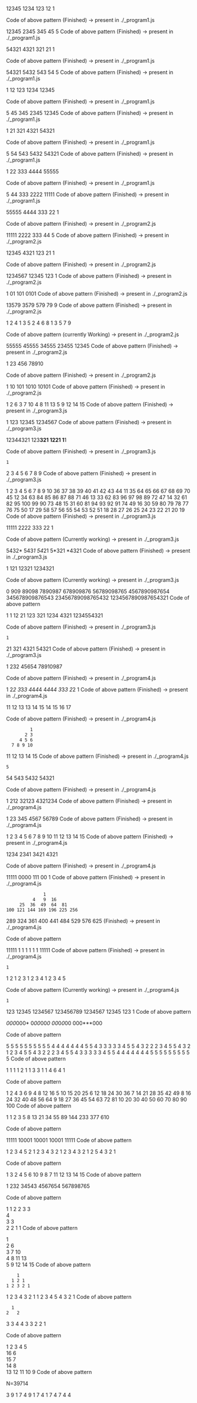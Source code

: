 
  12345
  1234
  123
  12
  1

Code of above pattern (Finished) -> present in ./_program1.js


  12345
  2345
  345
  45
  5
Code of above pattern (Finished) -> present in ./_program1.js


  54321
  4321
  321
  21
  1

Code of above pattern (Finished) -> present in ./_program1.js

  54321
  5432
  543
  54
  5
Code of above pattern (Finished) -> present in ./_program1.js




1
12
123
1234
12345

Code of above pattern (Finished) -> present in ./_program1.js

5
45
345
2345
12345
Code of above pattern (Finished) -> present in ./_program1.js


1
21
321
4321
54321

Code of above pattern (Finished) -> present in ./_program1.js

5
54
543
5432
54321
Code of above pattern (Finished) -> present in ./_program1.js


1
22
333
4444
55555

Code of above pattern (Finished) -> present in ./_program1.js

5
44
333
2222
11111
Code of above pattern (Finished) -> present in ./_program1.js


55555
4444
333
22
1

Code of above pattern (Finished) -> present in ./_program2.js

11111
2222
333
44
5
Code of above pattern (Finished) -> present in ./_program2.js


12345
4321
123
21
1

Code of above pattern (Finished) -> present in ./_program2.js

1234567
12345
123
1
Code of above pattern (Finished) -> present in ./_program2.js


1
01
101
0101
Code of above pattern (Finished) -> present in ./_program2.js


13579
3579
579
79
9
Code of above pattern (Finished) -> present in ./_program2.js


1
2 4
1 3 5
2 4 6 8
1 3 5 7 9

Code of above pattern (currently Working) -> present in ./_program2.js

55555
45555
34555
23455
12345
Code of above pattern (Finished) -> present in ./_program2.js


1
23
456
78910

Code of above pattern (Finished) -> present in ./_program2.js

1
10
101
1010
10101
Code of above pattern (Finished) -> present in ./_program2.js


1 
2 6 
3 7 10 
4 8 11 13 
5 9 12 14 15
Code of above pattern (Finished) -> present in ./_program3.js


1
123
12345
1234567
Code of above pattern (Finished) -> present in ./_program3.js



12344321
123**321
12****21
1******1

Code of above pattern (Finished) -> present in ./_program3.js

    1
  2 3 4
5 6 7 8 9
Code of above pattern (Finished) -> present in ./_program3.js


1   2   3   4   5   6   7   8   9   10
36  37  38  39  40  41  42  43  44  11
35  64  65  66  67  68  69  70  45  12
34  63  84  85  86  87  88  71  46  13
33  62  83  96  97  98  89  72  47  14
32  61  82  95  100 99  90  73  48  15
31  60  81  94  93  92  91  74  49  16
30  59  80  79  78  77  76  75  50  17
29  58  57  56  55  54  53  52  51  18
28  27  26  25  24  23  22  21  20  19
Code of above pattern (Finished) -> present in ./_program3.js


11111
2222
333
22
1

Code of above pattern (Currently working) -> present in ./_program3.js

5432*
543*1
54*21
5*321
*4321
Code of above pattern (Finished) -> present in ./_program3.js


1
121
12321
1234321

Code of above pattern (Currently working) -> present in ./_program3.js

0 
909 
89098 
7890987 
678909876 
56789098765 
4567890987654 
345678909876543 
23456789098765432 
1234567890987654321 
Code of above pattern


1        1
12      21
123    321
1234  4321
1234554321

Code of above pattern (Finished) -> present in ./_program3.js

    1
   21
  321
 4321
54321 
Code of above pattern (Finished) -> present in ./_program3.js

1
232
45654
78910987

Code of above pattern (Finished) -> present in ./_program4.js

1
2*2
3*3*3
4*4*4*4
4*4*4*4
3*3*3
2*2
1
Code of above pattern (Finished) -> present in ./_program4.js



11
12 13
13 14 15
14 15 16 17

Code of above pattern (Finished) -> present in ./_program4.js


             1
           2 3
         4 5 6
      7 8 9 10
11 12 13 14 15
Code of above pattern (Finished) -> present in ./_program4.js


    5
   54
  543
 5432
54321

Code of above pattern (Finished) -> present in ./_program4.js

1
212
32123
4321234
Code of above pattern (Finished) -> present in ./_program4.js


1
23
345
4567
56789
Code of above pattern (Finished) -> present in ./_program4.js


1  2  3  4  5
6  7  8  9
10 11 12
13 14
15
Code of above pattern (Finished) -> present in ./_program4.js

1234
2341
3421
4321

Code of above pattern (Finished) -> present in ./_program4.js


11111
0000
111
00
1
Code of above pattern (Finished) -> present in ./_program4.js




                  1  
              4   9  16 
         25  36  49  64  81 
    100 121 144 169 196 225 256 
289 324 361 400 441 484 529 576 625 (Finished) -> present in ./_program4.js

Code of above pattern

11111
1   1
1   1
1   1
11111 
Code of above pattern (Finished) -> present in ./_program4.js




    1 
   1 2 
  1 2 3 
 1 2 3 4 
1 2 3 4 5

Code of above pattern (Currently working) -> present in ./_program4.js

    1
   123
  12345
 1234567
123456789
 1234567
  12345
   123
    1
Code of above pattern


*000*000*
0*00*00*0
00*0*0*00
000***000

Code of above pattern

5 5 5 5 5 5 5 5 5 
5 4 4 4 4 4 4 4 5 
5 4 3 3 3 3 3 4 5 
5 4 3 2 2 2 3 4 5 
5 4 3 2 1 2 3 4 5 
5 4 3 2 2 2 3 4 5 
5 4 3 3 3 3 3 4 5 
5 4 4 4 4 4 4 4 5 
5 5 5 5 5 5 5 5 5
Code of above pattern



1
1 1
1 2 1
1 3 3 1 
1 4 6 4 1

Code of above pattern

1
2 4
3 6 9
4 8 12 16
5 10 15 20 25
6 12 18 24 30 36
7 14 21 28 35 42 49
8 16 24 32 40 48 56 64
9 18 27 36 45 54 63 72 81
10 20 30 40 50 60 70 80 90 100
Code of above pattern


1 
1 2 
3 5 8 
13 21 34 55 
89 144 233 377 610

Code of above pattern

11111
10001
10001
10001
11111
Code of above pattern



1 2 3 4 5 
2 1 2 3 4 
3 2 1 2 3 
4 3 2 1 2 
5 4 3 2 1 

Code of above pattern

1
3 2
4 5 6
10 9 8 7
11 12 13 14 15
Code of above pattern


1
232
34543
4567654
567898765 

Code of above pattern


1     1
 2   2 
  3 3  
   4   
  3 3  
 2   2 
1     1
Code of above pattern


1     
2 6    
3 7 10   
4 8 11 13  
5 9 12 14 15 
Code of above pattern


        1       
      1 2 1     
    1 2 3 2 1   
  1 2 3 4 3 2 1 
1 2 3 4 5 4 3 2 1
Code of above pattern


      1
    2   2
  3       3
4           4
  3       3
    2   2
      1

Code of above pattern

1  2  3  4  5  
16          6  
15          7  
14          8  
13 12 11 10 9 
Code of above pattern


N=39714

3 9 1 7 4
9 1 7 4
1 7 4
7 4
4

